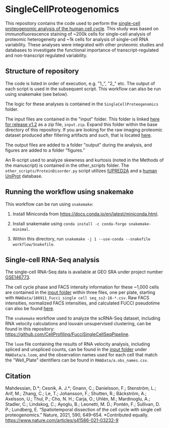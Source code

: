 # SingleCellProteogenomics

This repository contains the code used to perform the [single-cell proteogenomic analysis of the human cell cycle](https://www.nature.com/articles/s41586-021-03232-9). This study was based on immunofluorescence staining of ~200k cells for single-cell analysis of proteomic heterogeneity and ~1k cells for analysis of single-cell RNA variability. These analyses were integrated with other proteomic studies and databases to investigate the functional importance of transcript-regulated and non-transcript regulated variability.

## Structure of repository
The code is listed in order of execution, e.g. "1_", "2_" etc. The output of each script is used in the subsequent script. This workflow can also be run using snakemake (see below).

The logic for these analyses is contained in the `SingleCellProteogenomics` folder.

The input files are contained in the "input" folder. This folder is linked [here for release v1.2](https://drive.google.com/file/d/149ICTtieYjuKWZoLwRLzimwff0n6eWqw/view?usp=sharing) as a zip file, `input.zip`. Expand this folder within the base directory of this repository. If you are looking for the raw imaging proteomic dataset produced after filtering artifacts and such, that is located [here](https://drive.google.com/file/d/11vjsZV-nmzPpFmA7ShbfHzmbrk057b1V/view?usp=sharing).

The output files are added to a folder "output" during the analysis, and figures are added to a folder "figures."

An R-script used to analyze skewness and kurtosis (noted in the Methods of the manuscript) is contained in the other_scripts folder. The `other_scripts/ProteinDisorder.py` script utilizes [IUPRED2A](https://iupred2a.elte.hu/) and a [human UniProt](https://www.uniprot.org/proteomes/UP000005640) database.

## Running the workflow using snakemake

This workflow can be run using `snakemake`:

1. Install Miniconda from https://docs.conda.io/en/latest/miniconda.html.

2. Install snakemake using `conda install -c conda-forge snakemake-minimal`.

3. Within this directory, run `snakemake -j 1 --use-conda --snakefile workflow/Snakefile`.

## Single-cell RNA-Seq analysis

The single-cell RNA-Seq data is available at GEO SRA under project number [GSE146773](https://www.ncbi.nlm.nih.gov/geo/query/acc.cgi?acc=GSE146773).

The cell cycle phase and FACS intensity information for these ~1,000 cells are contained in the [input folder](https://drive.google.com/file/d/149ICTtieYjuKWZoLwRLzimwff0n6eWqw/view?usp=sharing) within three files, one per plate, starting with `RNAData/180911_Fucci_single cell seq_ss2-18-*.csv`. Raw FACS intensities, normalized FACS intensities, and calculated FUCCI pseudotime can also be found [here](https://drive.google.com/file/d/1gamqvr4Hh89is4sPuA2fvwMWRnoQ0yz0/view?usp=sharing).

The `snakemake` workflow used to analyze the scRNA-Seq dataset, including RNA velocity calculations and louvain unsupervised clustering, can be found in this repository: https://github.com/CellProfiling/FucciSingleCellSeqPipeline.

The `loom` file containing the results of RNA velocity analysis, including spliced and unspliced counts, can be found in the [input folder](https://drive.google.com/file/d/149ICTtieYjuKWZoLwRLzimwff0n6eWqw/view?usp=sharing) under `RNAData/a.loom`, and the observation names used for each cell that match the "Well_Plate" identifiers can be found in `RNAData/a.obs_names.csv`.

## Citation

Mahdessian, D.\*; Cesnik, A. J.\*; Gnann, C.; Danielsson, F.; Stenström, L.; Arif, M.; Zhang, C.; Le, T.; Johansson, F.; Shutten, R.; Bäckström, A.; Axelsson, U.; Thul, P.; Cho, N. H.; Carja, O.; Uhlén, M.; Mardinoglu, A.; Stadler, C.; Lindskog, C.; Ayoglu, B.; Leonetti, M. D.; Pontén, F.; Sullivan, D. P.; Lundberg, E. “Spatiotemporal dissection of the cell cycle with single cell proteogenomics.” Nature, 2021, 590, 649–654. \*Contributed equally. https://www.nature.com/articles/s41586-021-03232-9
